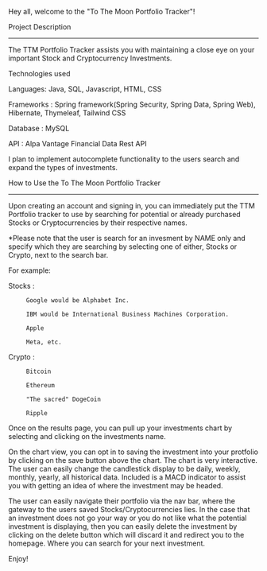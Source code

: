 Hey all, welcome to the "To The Moon Portfolio Tracker"!

Project Description
_________________________________________________________
The TTM Portfolio Tracker assists you with maintaining a close eye on your important Stock and Cryptocurrency Investments.

Technologies used

Languages: Java, SQL, Javascript, HTML, CSS

Frameworks : Spring framework(Spring Security, Spring Data, Spring Web), Hibernate, Thymeleaf, Tailwind CSS

Database : MySQL

API : Alpa Vantage Financial Data Rest API

I plan to implement autocomplete functionality to the users search and expand the types of investments.

How to Use the To The Moon Portfolio Tracker
__________________________________________________

Upon creating an account and signing in, you can immediately put the TTM Portfolio tracker to use by
searching for potential or already purchased Stocks or Cryptocurrencies by their respective names.

*Please note that the user is search for an invesment by NAME only and specify which they are searching by selecting 
one of either, Stocks or Crypto, next to the search bar. 

For example: 

Stocks : 

         Google would be Alphabet Inc.

         IBM would be International Business Machines Corporation.

         Apple

         Meta, etc.

Crypto : 

         Bitcoin

         Ethereum

         "The sacred" DogeCoin

         Ripple
  
Once on the results page, you can pull up your investments chart by selecting and clicking on the investments name.

On the chart view, you can opt in to saving the investment into your protfolio by clicking on the save button above the chart.
The chart is very interactive. The user can easily change the candlestick display to be daily, weekly, monthly, yearly, all historical data.
Included is a MACD indicator to assist you with getting an idea of where the investment may be headed.

The user can easily navigate their portfolio via the nav bar, where the gateway to the users saved Stocks/Cryptocurrencies lies.
In the case that an investment does not go your way or you do not like what the potential investment is displaying, then you can easily delete 
the investment by clicking on the delete button which will discard it and redirect you to the homepage. Where you can search for your next investment.
 
Enjoy!
               
